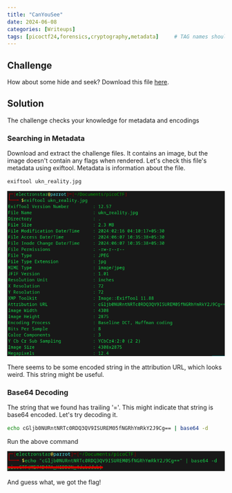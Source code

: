 ```yaml
---
title: "CanYouSee"
date: 2024-06-08
categories: [Writeups]
tags: [picoctf24,forensics,cryptography,metadata]     # TAG names should always be lowercase
---
```


## Challenge

How about some hide and seek?
Download this file [here](https://artifacts.picoctf.net/c_titan/5/unknown.zip).

## Solution

The challenge checks your knowledge for metadata and encodings

### Searching in Metadata

Download and extract the challenge files. It contains an image, but the image doesn't contain any flags when rendered.
Let's check this file's metadata using exiftool. Metadata is information about the file.

```bash
exiftool ukn_reality.jpg
```
![UKN1](/assets/images/2024-06-07/CanYouSee-1.png)

There seems to be some encoded string in the attribution URL, which looks weird. This string might be useful.

### Base64 Decoding

The string that we found has trailing '='. This might indicate that string is base64 encoded. Let's try decoding it.

```bash
echo cGljb0NURntNRTc0RDQ3QV9ISUREM05fNGRhYmRkY2J9Cg== | base64 -d
```

Run the above command

![UKN2](/assets/images/2024-06-07/CanYouSee-2.png)

And guess what, we got the flag!